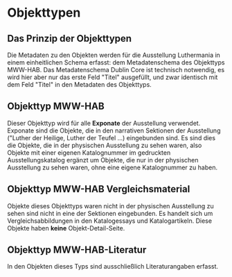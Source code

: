 # Objekttypen

## Das Prinzip der Objekttypen

Die Metadaten zu den Objekten werden für die Ausstellung Luthermania in einem einheitlichen Schema erfasst: dem Metadatenschema des Objekttyps MWW-HAB. Das Metadatenschema Dublin Core ist technisch notwendig, es wird hier aber nur das erste Feld "Titel" ausgefüllt, und zwar identisch mit dem Feld "Titel" in den Metadaten des Objekttyps.

## Objekttyp MWW-HAB

Dieser Objekttyp wird für alle **Exponate** der Ausstellung verwendet. Exponate sind die Objekte, die in den narrativen Sektionen der Ausstellung ("Luther der Heilige, Luther der Teufel ...) eingebunden sind. Es sind dies die Objekte, die in der physischen Ausstellung zu sehen waren, also Objekte mit einer eigenen Katalognummer im gedruckten Ausstellungskatalog ergänzt um Objekte, die nur in der physischen Ausstellung zu sehen waren, ohne eine eigene Katalognummer zu haben.

## Objekttyp MWW-HAB Vergleichsmaterial

Objekte dieses Objekttyps waren nicht in der physischen Ausstellung zu sehen sind nicht in eine der Sektionen eingebunden. Es handelt sich um Vergleichsabbildungen in den Katalogessays und Katalogartikeln. Diese Objekte haben **keine** Objekt-Detail-Seite.

## Objekttyp MWW-HAB-Literatur

In den Objekten dieses Typs sind ausschließlich Literaturangaben erfasst. 

